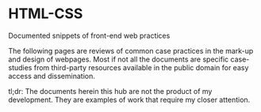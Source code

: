 # HTML-CSS
Documented snippets of front-end web practices

The following pages are reviews of common case practices in the mark-up and design of webpages.
Most if not all the documents are specific case-studies from third-party resources available
in the public domain for easy access and dissemination. 

tl;dr: The documents herein this hub are not the product of my development. They are examples of work
that require my closer attention.
